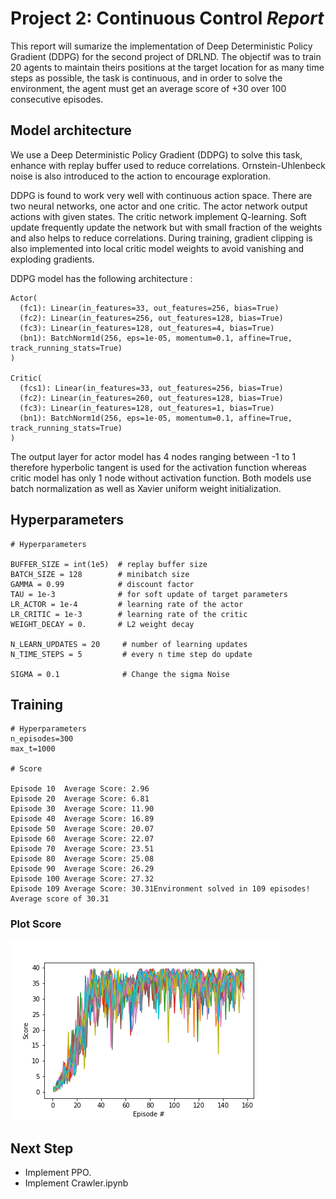# Project 2: Continuous Control *Report*

This report will sumarize the implementation of Deep Deterministic Policy Gradient (DDPG) for the second project of DRLND.
The objectif was to train 20 agents to maintain theirs positions at the target location for as many time steps as possible, the task is continuous, and in order to solve the environment, the agent must get an average score of +30 over 100 consecutive episodes.


## Model architecture

We use a Deep Deterministic Policy Gradient (DDPG) to solve this task, enhance with replay buffer used to reduce correlations. Ornstein-Uhlenbeck noise is also introduced to the action to encourage exploration.

DDPG is found to work very well with continuous action space.
There are two neural networks, one actor and one critic. The actor network output actions with given states. The critic network implement Q-learning.
Soft update frequently update the network but with small fraction of the weights and also helps to reduce correlations. During training, gradient clipping is also implemented into local critic model weights to avoid vanishing and exploding gradients.

DDPG model has the following architecture : 


```
Actor(
  (fc1): Linear(in_features=33, out_features=256, bias=True)
  (fc2): Linear(in_features=256, out_features=128, bias=True)
  (fc3): Linear(in_features=128, out_features=4, bias=True)
  (bn1): BatchNorm1d(256, eps=1e-05, momentum=0.1, affine=True, track_running_stats=True)
)

Critic(
  (fcs1): Linear(in_features=33, out_features=256, bias=True)
  (fc2): Linear(in_features=260, out_features=128, bias=True)
  (fc3): Linear(in_features=128, out_features=1, bias=True)
  (bn1): BatchNorm1d(256, eps=1e-05, momentum=0.1, affine=True, track_running_stats=True)
)
```

The output layer for actor model has 4 nodes ranging between -1 to 1 therefore hyperbolic tangent is used for the activation function whereas critic model has only 1 node without activation function. Both models use batch normalization as well as Xavier uniform weight initialization.

## Hyperparameters

```
# Hyperparameters

BUFFER_SIZE = int(1e5)  # replay buffer size
BATCH_SIZE = 128        # minibatch size
GAMMA = 0.99            # discount factor
TAU = 1e-3              # for soft update of target parameters
LR_ACTOR = 1e-4         # learning rate of the actor 
LR_CRITIC = 1e-3        # learning rate of the critic
WEIGHT_DECAY = 0.       # L2 weight decay

N_LEARN_UPDATES = 20     # number of learning updates
N_TIME_STEPS = 5         # every n time step do update

SIGMA = 0.1              # Change the sigma Noise

```

## Training

```
# Hyperparameters 
n_episodes=300 
max_t=1000

# Score

Episode 10	Average Score: 2.96
Episode 20	Average Score: 6.81
Episode 30	Average Score: 11.90
Episode 40	Average Score: 16.89
Episode 50	Average Score: 20.07
Episode 60	Average Score: 22.07
Episode 70	Average Score: 23.51
Episode 80	Average Score: 25.08
Episode 90	Average Score: 26.29
Episode 100	Average Score: 27.32
Episode 109	Average Score: 30.31Environment solved in 109 episodes! Average score of 30.31
```

### Plot Score 
![Deep Deterministic Policy Gradient](DDPG.png)

## Next Step

* Implement PPO.
* Implement Crawler.ipynb